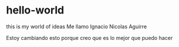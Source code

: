 # hello-world
this is my world of ideas
Me llamo Ignacio Nicolas Aguirre

Estoy cambiando esto porque creo que es lo mejor que puedo hacer
